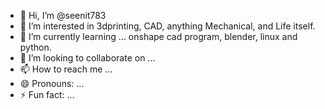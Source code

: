 - 👋 Hi, I’m @seenit783
- 👀 I’m interested in 3dprinting, CAD, anything Mechanical, and Life itself.
- 🌱 I’m currently learning ... onshape cad program, blender, linux and python.
- 💞️ I’m looking to collaborate on ...
- 📫 How to reach me ...
- 😄 Pronouns: ...
- ⚡ Fun fact: ...

<!---
seenit783/seenit783 is a ✨ special ✨ repository because its `README.md` (this file) appears on your GitHub profile.
You can click the Preview link to take a look at your changes.
--->
